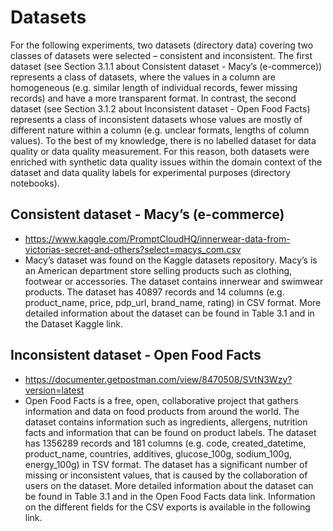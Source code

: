 Datasets
===
For the following experiments, two datasets (directory data) covering two classes of datasets were selected – consistent and inconsistent. The first dataset (see Section 3.1.1 about Consistent dataset - Macy’s (e-commerce)) represents a class of datasets, where the values in a column are homogeneous (e.g. similar length of individual records, fewer missing records) and have a more transparent format. In contrast, the second dataset (see Section 3.1.2 about Inconsistent dataset - Open Food Facts) represents a class of inconsistent datasets whose values are mostly of different nature within a column (e.g. unclear formats, lengths of column values). To the best of my knowledge, there is no labelled dataset for data quality or data quality measurement. For this reason, both datasets were enriched with synthetic data quality issues within the domain context of the dataset and data quality labels for experimental purposes (directory notebooks).

Consistent dataset - Macy’s (e-commerce)
---

* https://www.kaggle.com/PromptCloudHQ/innerwear-data-from-victorias-secret-and-others?select=macys_com.csv
* Macy’s dataset was found on the Kaggle datasets repository. Macy’s is an American department store selling products such as clothing, footwear or accessories. The dataset contains innerwear and swimwear products. The dataset has 40897 records and 14 columns (e.g. product_name, price, pdp_url, brand_name, rating) in CSV format. More detailed information about the dataset can be found in Table 3.1 and in the Dataset Kaggle link. 

Inconsistent dataset - Open Food Facts
---

* https://documenter.getpostman.com/view/8470508/SVtN3Wzy?version=latest
* Open Food Facts is a free, open, collaborative project that gathers information and data on food products from around the world. The dataset contains information such as ingredients, allergens, nutrition facts and information that can be found on product labels. The dataset has 1356289 records and 181 columns (e.g. code, created_datetime, product_name, countries, additives, glucose_100g, sodium_100g, energy_100g) in TSV format. The dataset has a significant number of missing or inconsistent values, that is caused by the collaboration of users on the dataset. More detailed information about the dataset can be found in Table 3.1 and in the Open Food Facts data link. Information on the different fields for the CSV exports is available in the following link.